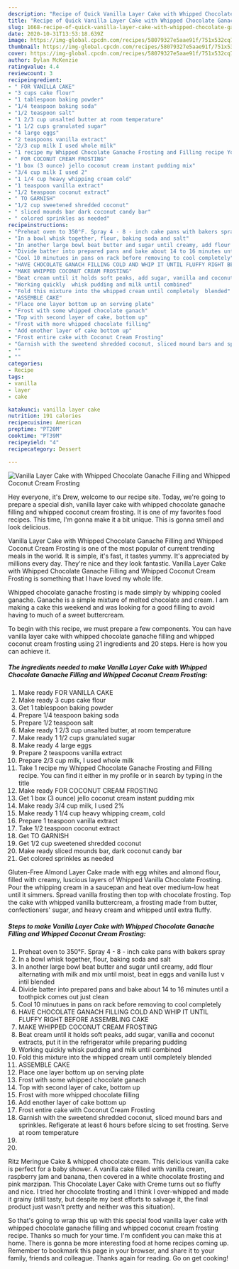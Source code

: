 ```yaml
---
description: "Recipe of Quick Vanilla Layer Cake with Whipped Chocolate Ganache Filling and Whipped Coconut Cream Frosting"
title: "Recipe of Quick Vanilla Layer Cake with Whipped Chocolate Ganache Filling and Whipped Coconut Cream Frosting"
slug: 1668-recipe-of-quick-vanilla-layer-cake-with-whipped-chocolate-ganache-filling-and-whipped-coconut-cream-frosting
date: 2020-10-31T13:53:18.639Z
image: https://img-global.cpcdn.com/recipes/58079327e5aae91f/751x532cq70/vanilla-layer-cake-with-whipped-chocolate-ganache-filling-and-whipped-coconut-cream-frosting-recipe-main-photo.jpg
thumbnail: https://img-global.cpcdn.com/recipes/58079327e5aae91f/751x532cq70/vanilla-layer-cake-with-whipped-chocolate-ganache-filling-and-whipped-coconut-cream-frosting-recipe-main-photo.jpg
cover: https://img-global.cpcdn.com/recipes/58079327e5aae91f/751x532cq70/vanilla-layer-cake-with-whipped-chocolate-ganache-filling-and-whipped-coconut-cream-frosting-recipe-main-photo.jpg
author: Dylan McKenzie
ratingvalue: 4.4
reviewcount: 3
recipeingredient:
- " FOR VANILLA CAKE"
- "3 cups cake flour"
- "1 tablespoon baking powder"
- "1/4 teaspoon baking soda"
- "1/2 teaspoon salt"
- "1 2/3 cup unsalted butter at room temperature"
- "1 1/2 cups granulated sugar"
- "4 large eggs"
- "2 teaspoons vanilla extract"
- "2/3 cup milk I used whole milk"
- "1 recipe my Whipped Chocolate Ganache Frosting and Filling recipe You can find it either in my profile or in search by typing in the title"
- " FOR COCONUT CREAM FROSTING"
- "1 box (3 ounce) jello coconut cream instant pudding mix"
- "3/4 cup milk I used 2"
- "1 1/4 cup heavy whipping cream cold"
- "1 teaspoon vanilla extract"
- "1/2 teaspoon coconut extract"
- " TO GARNISH"
- "1/2 cup sweetened shredded coconut"
- " sliced mounds bar dark coconut candy bar"
- " colored sprinkles as needed"
recipeinstructions:
- "Preheat oven to 350°F. Spray 4 - 8 - inch cake pans with bakers spray"
- "In a bowl whisk together, flour, baking soda and salt"
- "In another large bowl beat butter and sugar until creamy, add flour alternating with milk and mix until moist, beat in eggs and vanilla lust v intil blended"
- "Divide batter into prepared pans and bake about 14 to 16 minutes until a toothpick comes out just clean"
- "Cool 10 minutues in pans on rack before removing to cool completely"
- "HAVE CHOCOLATE GANACH FILLING COLD AND WHIP IT UNTIL FLUFFY RIGHT BEFORE ASSEMBLING CAKE"
- "MAKE WHIPPED COCONUT CREAM FROSTING"
- "Beat cream until it holds soft peaks, add sugar, vanilla and coconut extracts,  put it in the refrigerator while preparing pudding"
- "Working quickly  whisk pudding and milk until combined"
- "Fold this mixture into the whipped cream until completely  blended"
- "ASSEMBLE CAKE"
- "Place one layer bottom up on serving plate"
- "Frost with some whipped chocolate ganach"
- "Top with second layer of cake, bottom up"
- "Frost with more whipped chocolate filling"
- "Add enother layer of cake bottom up"
- "Frost entire cake with Coconut Cream Frosting"
- "Garnish with the sweetend shredded coconut, sliced mound bars and sprinkles. Refigerate at least 6 hours before slcing to set frosting. Serve at room temperature"
- ""
- ""
categories:
- Recipe
tags:
- vanilla
- layer
- cake

katakunci: vanilla layer cake 
nutrition: 191 calories
recipecuisine: American
preptime: "PT20M"
cooktime: "PT39M"
recipeyield: "4"
recipecategory: Dessert

---
```



![Vanilla Layer Cake with Whipped Chocolate Ganache Filling and Whipped Coconut Cream Frosting](https://img-global.cpcdn.com/recipes/58079327e5aae91f/751x532cq70/vanilla-layer-cake-with-whipped-chocolate-ganache-filling-and-whipped-coconut-cream-frosting-recipe-main-photo.jpg)

Hey everyone, it's Drew, welcome to our recipe site. Today, we're going to prepare a special dish, vanilla layer cake with whipped chocolate ganache filling and whipped coconut cream frosting. It is one of my favorites food recipes. This time, I'm gonna make it a bit unique. This is gonna smell and look delicious.

Vanilla Layer Cake with Whipped Chocolate Ganache Filling and Whipped Coconut Cream Frosting is one of the most popular of current trending meals in the world. It is simple, it's fast, it tastes yummy. It's appreciated by millions every day. They're nice and they look fantastic. Vanilla Layer Cake with Whipped Chocolate Ganache Filling and Whipped Coconut Cream Frosting is something that I have loved my whole life.

Whipped chocolate ganache frosting is made simply by whipping cooled ganache. Ganache is a simple mixture of melted chocolate and cream. I am making a cake this weekend and was looking for a good filling to avoid having to much of a sweet buttercream.


To begin with this recipe, we must prepare a few components. You can have vanilla layer cake with whipped chocolate ganache filling and whipped coconut cream frosting using 21 ingredients and 20 steps. Here is how you can achieve it.

<!--inarticleads1-->

##### The ingredients needed to make Vanilla Layer Cake with Whipped Chocolate Ganache Filling and Whipped Coconut Cream Frosting:

1. Make ready  FOR VANILLA CAKE
1. Make ready 3 cups cake flour
1. Get 1 tablespoon baking powder
1. Prepare 1/4 teaspoon baking soda
1. Prepare 1/2 teaspoon salt
1. Make ready 1 2/3 cup unsalted butter, at room temperature
1. Make ready 1 1/2 cups granulated sugar
1. Make ready 4 large eggs
1. Prepare 2 teaspoons vanilla extract
1. Prepare 2/3 cup milk, I used whole milk
1. Take 1 recipe my Whipped Chocolate Ganache Frosting and Filling recipe. You can find it either in my profile or in search by typing in the title
1. Make ready  FOR COCONUT CREAM FROSTING
1. Get 1 box (3 ounce) jello coconut cream instant pudding mix
1. Make ready 3/4 cup milk, I used 2%
1. Make ready 1 1/4 cup heavy whipping cream, cold
1. Prepare 1 teaspoon vanilla extract
1. Take 1/2 teaspoon coconut extract
1. Get  TO GARNISH
1. Get 1/2 cup sweetened shredded coconut
1. Make ready  sliced mounds bar, dark coconut candy bar
1. Get  colored sprinkles as needed


Gluten-Free Almond Layer Cake made with egg whites and almond flour, filled with creamy, luscious layers of Whipped Vanilla Chocolate Frosting. Pour the whipping cream in a saucepan and heat over medium-low heat until it simmers. Spread vanilla frosting then top with chocolate frosting. Top the cake with whipped vanilla buttercream, a frosting made from butter, confectioners&#39; sugar, and heavy cream and whipped until extra fluffy. 

<!--inarticleads2-->

##### Steps to make Vanilla Layer Cake with Whipped Chocolate Ganache Filling and Whipped Coconut Cream Frosting:

1. Preheat oven to 350°F. Spray 4 - 8 - inch cake pans with bakers spray
1. In a bowl whisk together, flour, baking soda and salt
1. In another large bowl beat butter and sugar until creamy, add flour alternating with milk and mix until moist, beat in eggs and vanilla lust v intil blended
1. Divide batter into prepared pans and bake about 14 to 16 minutes until a toothpick comes out just clean
1. Cool 10 minutues in pans on rack before removing to cool completely
1. HAVE CHOCOLATE GANACH FILLING COLD AND WHIP IT UNTIL FLUFFY RIGHT BEFORE ASSEMBLING CAKE
1. MAKE WHIPPED COCONUT CREAM FROSTING
1. Beat cream until it holds soft peaks, add sugar, vanilla and coconut extracts,  put it in the refrigerator while preparing pudding
1. Working quickly  whisk pudding and milk until combined
1. Fold this mixture into the whipped cream until completely  blended
1. ASSEMBLE CAKE
1. Place one layer bottom up on serving plate
1. Frost with some whipped chocolate ganach
1. Top with second layer of cake, bottom up
1. Frost with more whipped chocolate filling
1. Add enother layer of cake bottom up
1. Frost entire cake with Coconut Cream Frosting
1. Garnish with the sweetend shredded coconut, sliced mound bars and sprinkles. Refigerate at least 6 hours before slcing to set frosting. Serve at room temperature
1. 
1. 


Ritz Meringue Cake &amp; whipped chocolate cream. This delicious vanilla cake is perfect for a baby shower. A vanilla cake filled with vanilla cream, raspberry jam and banana, then covered in a white chocolate frosting and pink marzipan. This Chocolate Layer Cake with Creme turns out so fluffy and nice. I tried her chocolate frosting and I think I over-whipped and made it grainy (still tasty, but despite my best efforts to salvage it, the final product just wasn&#39;t pretty and neither was this situation). 

So that's going to wrap this up with this special food vanilla layer cake with whipped chocolate ganache filling and whipped coconut cream frosting recipe. Thanks so much for your time. I'm confident you can make this at home. There is gonna be more interesting food at home recipes coming up. Remember to bookmark this page in your browser, and share it to your family, friends and colleague. Thanks again for reading. Go on get cooking!
